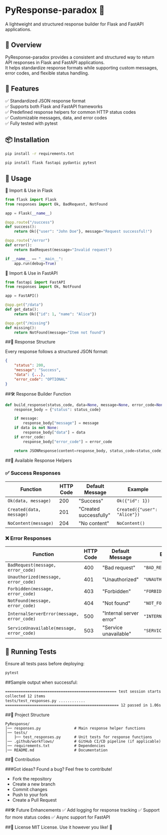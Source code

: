 # PyResponse-paradox 🚀  
A lightweight and structured response builder for Flask and FastAPI applications.  

## 📌 Overview  
PyResponse-paradox provides a consistent and structured way to return API responses in Flask and FastAPI applications.  
It helps standardize response formats while supporting custom messages, error codes, and flexible status handling.  

## 📖 Features  
✅ Standardized JSON response format  
✅ Supports both Flask and FastAPI frameworks  
✅ Predefined response helpers for common HTTP status codes  
✅ Customizable messages, data, and error codes  
✅ Fully tested with pytest  

## 📦 Installation  

```sh
pip install -r requirements.txt

pip install flask fastapi pydantic pytest
```


## 🚀 Usage

🔹 Import & Use in Flask

```py
from flask import Flask
from responses import Ok, BadRequest, NotFound

app = Flask(__name__)

@app.route("/success")
def success():
    return Ok({"user": "John Doe"}, message="Request successful!")

@app.route("/error")
def error():
    return BadRequest(message="Invalid request")

if __name__ == "__main__":
    app.run(debug=True)
```

🔹 Import & Use in FastAPI

```py
from fastapi import FastAPI
from responses import Ok, NotFound

app = FastAPI()

@app.get("/data")
def get_data():
    return Ok({"id": 1, "name": "Alice"})

@app.get("/missing")
def missing():
    return NotFound(message="Item not found")
```


##🔧 Response Structure

Every response follows a structured JSON format:

```json
{
    "status": 200,
    "message": "Success",
    "data": {...},
    "error_code": "OPTIONAL"
}
```

##🛠 Response Builder Function

```py
def build_response(status_code, data=None, message=None, error_code=None):
    response_body = {"status": status_code}

    if message:
        response_body["message"] = message
    if data is not None:
        response_body["data"] = data
    if error_code:
        response_body["error_code"] = error_code

    return JSONResponse(content=response_body, status_code=status_code)
```


##📡 Available Response Helpers

### ✅ Success Responses  

| Function                  | HTTP Code | Default Message          | Example                 |
|---------------------------|----------|--------------------------|-------------------------|
| `Ok(data, message)`       | 200      | "Success"                | `Ok({"id": 1})`        |
| `Created(data, message)`  | 201      | "Created successfully"   | `Created({"user": "Alice"})` |
| `NoContent(message)`      | 204      | "No content"             | `NoContent()`          |

### ❌ Error Responses  

| Function                            | HTTP Code | Default Message            | Error Code             |
|--------------------------------------|----------|----------------------------|------------------------|
| `BadRequest(message, error_code)`   | 400      | "Bad request"              | `"BAD_REQUEST"`        |
| `Unauthorized(message, error_code)` | 401      | "Unauthorized"             | `"UNAUTHORIZED"`       |
| `Forbidden(message, error_code)`    | 403      | "Forbidden"                | `"FORBIDDEN"`          |
| `NotFound(message, error_code)`     | 404      | "Not found"                | `"NOT_FOUND"`          |
| `InternalServerError(message, error_code)` | 500 | "Internal server error" | `"INTERNAL_SERVER_ERROR"` |
| `ServiceUnavailable(message, error_code)` | 503 | "Service unavailable" | `"SERVICE_UNAVAILABLE"` |


## 🧪 Running Tests  
Ensure all tests pass before deploying:  

```sh
pytest
```

##Sample output when successful:

```sh
================================================== test session starts ===================================================
collected 12 items
tests/test_responses.py ............                                                                                [100%]
=================================================== 12 passed in 1.06s ===================================================
```

##📁 Project Structure
```
PyResponse/
│── responses.py               # Main response helper functions
│── tests/
│   ├── test_responses.py      # Unit tests for response functions
│── .github/workflows/         # GitHub CI/CD pipeline (if applicable)
│── requirements.txt           # Dependencies
│── README.md                  # Documentation
```


##🤝 Contribution

###Got ideas? Found a bug? Feel free to contribute!

- Fork the repository
- Create a new branch
- Commit changes
- Push to your fork
- Create a Pull Request

  
##🛠️ Future Enhancements
✅ Add logging for response tracking
✅ Support for more status codes
✅ Async support for FastAPI


##📜 License
MIT License. Use it however you like! 🚀



